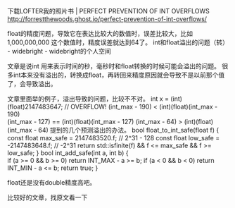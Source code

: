     




  下载LOFTER我的照片书  |
PERFECT PREVENTION OF INT OVERFLOWS
http://forrestthewoods.ghost.io/perfect-prevention-of-int-overflows/


float的精度问题，导致它在表达比较大的数值时，误差比较大，比如1,000,000,000 这个数值时，精度误差就达到64了。
int和float溢出的问题（转） - widebright - widebright的个人空间
 

文章是说int 用来表示时间的秒，毫秒时和float转换的时候可能会溢出的问题。
很多int本来没有溢出的，转换成float，再转回来精度原因就会导致不是以前那个值了，会导致溢出。

文章里面举的例子，溢出导致的问题，比较不不对。
int x = (int)(float)2147483647; // OVERFLOW!
(int_max - 190) < (int)(float)(int_max - 190)  
(int_max - 127) == (int)(float)(int_max - 127)
(int_max - 64) > (int)(float)(int_max - 64)
提到的几个预测溢出的办法。
bool float_to_int_safe(float f) {  
    const float max_safe = 2147483520.f;  // 2^31 - 128
    const float low_safe = -2147483648.f;  // -2^31
    return std::isfinite(f) && f <= max_safe && f >= low_safe;
}
bool int_add_safe(int a, int b) {  
    if (a >= 0 && b >= 0)
        return INT_MAX - a >= b;
    if (a < 0 && b < 0)
        return INT_MIN - a <= b;
    return true;
}

float还是没有double精度高吧。

比较好的文章，找原文看一下
